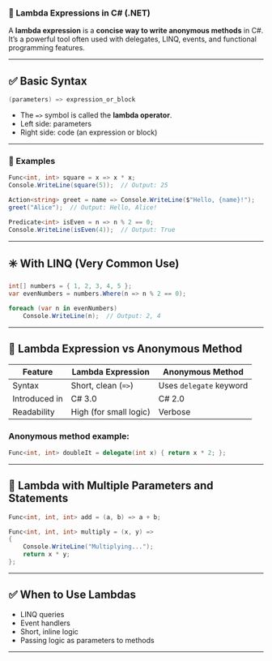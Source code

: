 ### 🔹 Lambda Expressions in C# (.NET)

A **lambda expression** is a **concise way to write anonymous methods** in C#. It’s a powerful tool often used with delegates, LINQ, events, and functional programming features.

---

## ✅ Basic Syntax

```csharp
(parameters) => expression_or_block
```

* The `=>` symbol is called the **lambda operator**.
* Left side: parameters
* Right side: code (an expression or block)

---

### 🧪 Examples

```csharp
Func<int, int> square = x => x * x;
Console.WriteLine(square(5));  // Output: 25
```

```csharp
Action<string> greet = name => Console.WriteLine($"Hello, {name}!");
greet("Alice");  // Output: Hello, Alice!
```

```csharp
Predicate<int> isEven = n => n % 2 == 0;
Console.WriteLine(isEven(4));  // Output: True
```

---

## ✳️ With LINQ (Very Common Use)

```csharp
int[] numbers = { 1, 2, 3, 4, 5 };
var evenNumbers = numbers.Where(n => n % 2 == 0);

foreach (var n in evenNumbers)
    Console.WriteLine(n);  // Output: 2, 4
```

---

## 🧠 Lambda Expression vs Anonymous Method

| Feature       | Lambda Expression      | Anonymous Method        |
| ------------- | ---------------------- | ----------------------- |
| Syntax        | Short, clean (`=>`)    | Uses `delegate` keyword |
| Introduced in | C# 3.0                 | C# 2.0                  |
| Readability   | High (for small logic) | Verbose                 |

### Anonymous method example:

```csharp
Func<int, int> doubleIt = delegate(int x) { return x * 2; };
```

---

## 🧩 Lambda with Multiple Parameters and Statements

```csharp
Func<int, int, int> add = (a, b) => a + b;

Func<int, int, int> multiply = (x, y) =>
{
    Console.WriteLine("Multiplying...");
    return x * y;
};
```

---

## ✅ When to Use Lambdas

* LINQ queries
* Event handlers
* Short, inline logic
* Passing logic as parameters to methods

---


